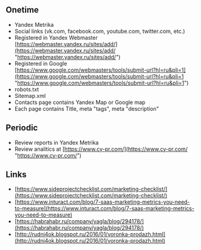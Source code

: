 ## Onetime
- Yandex Metrika
- Social links (vk.com, facebook.com, youtube.com, twitter.com, etc.)
- Registered in Yandex Webmaster [https://webmaster.yandex.ru/sites/add/](https://webmaster.yandex.ru/sites/add/ "https://webmaster.yandex.ru/sites/add/")
- Registered in Google [https://www.google.com/webmasters/tools/submit-url?hl=ru&pli=1](https://www.google.com/webmasters/tools/submit-url?hl=ru&pli=1 "https://www.google.com/webmasters/tools/submit-url?hl=ru&pli=1")
- robots.txt
- Sitemap.xml
- Contacts page contains Yandex Map or Google map
- Each page contains Title, meta "tags", meta "description"

## Periodic
- Review reports in Yandex Metrika
- Review analitics at [https://www.cy-pr.com/](https://www.cy-pr.com/ "https://www.cy-pr.com/") 

## Links
- [https://www.sideprojectchecklist.com/marketing-checklist/](https://www.sideprojectchecklist.com/marketing-checklist/)
- [https://www.inturact.com/blog/7-saas-marketing-metrics-you-need-to-measure](https://www.inturact.com/blog/7-saas-marketing-metrics-you-need-to-measure)
- [https://habrahabr.ru/company/yagla/blog/294178/](https://habrahabr.ru/company/yagla/blog/294178/)
- [http://rudni4ok.blogspot.ru/2016/01/voronka-prodazh.html](http://rudni4ok.blogspot.ru/2016/01/voronka-prodazh.html)
